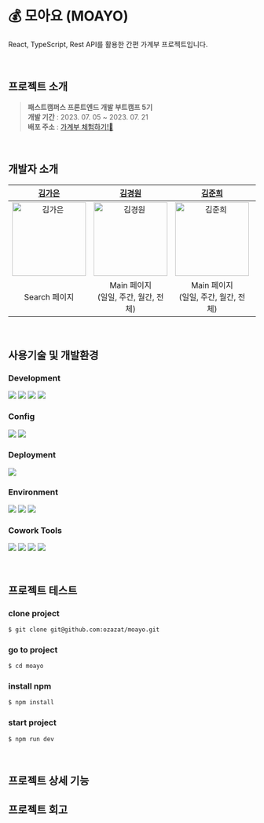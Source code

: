 # 💰 모아요 (MOAYO)

<p>React, TypeScript, Rest API를 활용한 간편 가계부 프로젝트입니다.</p>

<br />

## 프로젝트 소개

> **패스트캠퍼스 프론트엔드 개발 부트캠프 5기**<br />
> **개발 기간** : 2023. 07. 05 ~ 2023. 07. 21<br />
> **배포 주소** : [가계부 체험하기!📱](https://ozazat.github.io/moayo/)

<br />

## 개발자 소개

| **[김가은](https://github.com/KIMKAEUN)** | **[김경원](https://github.com/ruddnjs3769)** | **[김준희](https://github.com/dev-junehee)** | **[정재현](https://github.com/debeck6)** |
| :--------------------------------------------------------------------------------------------------------------------------------------: | :------------------------------------------------------------------------------------------------------------------------------------------------: | :--------------------------------------------------------------------------------------------------------------------------------------: | :----------------------------------------------------------------------------------------------------------------------------------------: |
|<a href="https://github.com/KIMKAEUN"><img src="https://avatars.githubusercontent.com/u/129493066?v=4" width=150px alt="김가은" /> | <a href="https://github.com/ruddnjs3769"><img src="https://avatars.githubusercontent.com/u/84277185?v=4" width=150px alt="김경원" /> | <a href="https://github.com/dev-junehee"><img src="https://avatars.githubusercontent.com/u/116873887?v=4" width=150px alt="김준희" /> | <a href="https://github.com/iskra17"><img src="https://avatars.githubusercontent.com/u/128365197?v=4" width=150px alt="정재현" /> 
|Search 페이지|Main 페이지<br/>(일일, 주간, 월간, 전체)|Main 페이지<br/>(일일, 주간, 월간, 전체)|Calendar 페이지<br/>Chart 페이지|

<br />

## 사용기술 및 개발환경

### Development

<p>
<img src="https://img.shields.io/badge/React-61DAFB?style=flat&logo=React&logoColor=white" />
<img src="https://img.shields.io/badge/TypeScript-3178C6?style=flat&logo=TypeScript&logoColor=white" />
<img src="https://img.shields.io/badge/styledcomponents-DB7093?style=flat&logo=styledcomponents&logoColor=white" />
<img src="https://img.shields.io/badge/zustand-000000?style=flat&logo=zustand&logoColor=white" />
</p>

### Config

<p>
<img src="https://img.shields.io/badge/Vite-646CFF?style=flat&logo=Vite&logoColor=white"/></a>
<img src="https://img.shields.io/badge/npm-CB3837?style=flat&logo=npm&logoColor=white"/></a>
</p>

### Deployment

<img src="https://img.shields.io/badge/GitHub Pages-181717?style=flat&logo=GitHub Pages&logoColor=white"/></a>

### Environment

<p>
<img src="https://img.shields.io/badge/Visual Studio Code-007ACC?style=flat&logo=Visual Studio Code&logoColor=white"/></a>
<img src="https://img.shields.io/badge/Git-F05032?style=flat&logo=Git&logoColor=white"/></a>
<img src="https://img.shields.io/badge/GitHub-181717?style=flat&logo=GitHub&logoColor=white"/></a>
</p>

### Cowork Tools
<p>
<img src="https://img.shields.io/badge/Slack-4A154B?style=flat&logo=Slack&logoColor=white" />
<img src="https://img.shields.io/badge/Notion-000000?style=flat&logo=Notion&logoColor=white" />
<img src="https://img.shields.io/badge/Zoom-2D8CFF?style=flat&logo=Zoom&logoColor=white" />
<img src="https://img.shields.io/badge/discord-5865F2?style=flat&logo=discord&logoColor=white" />
</p>

<br />

## 프로젝트 테스트

### clone project

```bash
$ git clone git@github.com:ozazat/moayo.git
```

### go to project

```bash
$ cd moayo
```

### install npm

```bash
$ npm install
```

### start project

```bash
$ npm run dev
```

<br />



## 프로젝트 상세 기능



## 프로젝트 회고

